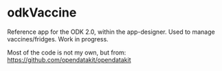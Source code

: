 # odkVaccine
Reference app for the ODK 2.0, within the app-designer.  Used to manage vaccines/fridges.  Work in progress.

Most of the code is not my own, but from: https://github.com/opendatakit/opendatakit
